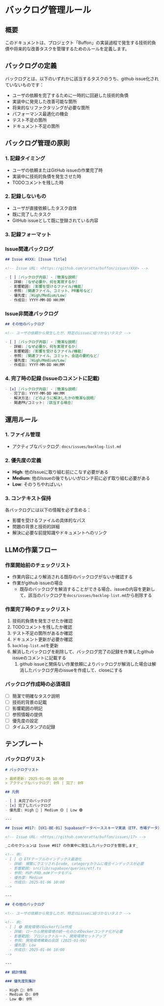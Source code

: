 # バックログ管理ルール

## 概要

このドキュメントは、プロジェクト「Buffon」の実装過程で発生する技術的負債や将来的な改善タスクを管理するためのルールを定義します。

## バックログの定義

バックログとは、以下のいずれかに該当するタスクのうち、github issue化されていないものです：

- ユーザの依頼を完了するために一時的に回避した技術的負債
- 実装中に発見した改善可能な箇所
- 将来的なリファクタリングが必要な箇所
- パフォーマンス最適化の機会
- テスト不足の箇所
- ドキュメント不足の箇所

## バックログ管理の原則

### 1. 記録タイミング

- ユーザの依頼またはGitHub issueの作業完了時
- 実装中に技術的負債を発生させた時
- TODOコメントを残した時

### 2. 記録しないもの

- ユーザが直接依頼したタスク自体
- 既に完了したタスク
- GitHub issueとして既に登録されている内容

### 3. 記録フォーマット

### Issue関連バックログ

```markdown
## Issue #XXX: [Issue Title]

<!-- Issue URL: <https://github.com/oratta/buffon/issues/XXX> -->

- [ ] [バックログ内容] - [簡潔な説明]
  - 詳細: [なぜ必要か、何を実現するか]
  - 影響範囲: [影響を受けるファイル/機能]
  - 参照: [関連ファイル、コミット、PR番号など]
  - 優先度: [High/Medium/Low]
  - 作成日: YYYY-MM-DD HH:MM
```

### Issue非関連バックログ

```markdown
## その他のバックログ

<!-- ユーザの依頼から発生したが、特定のissueに紐づかないタスク -->

- [ ] [バックログ内容] - [簡潔な説明]
  - 詳細: [なぜ必要か、何を実現するか]
  - 影響範囲: [影響を受けるファイル/機能]
  - 参照: [関連ファイル、コミット、会話の要約など]
  - 優先度: [High/Medium/Low]
  - 作成日: YYYY-MM-DD HH:MM
```

### 4. 完了時の記録 (Issueのコメントに記載)

```markdown
- [x] [バックログ内容] - [簡潔な説明]
  - 完了日: YYYY-MM-DD HH:MM
  - 解決方法: [どのように解決したかの簡潔な説明]
  - 関連PR/コミット: [該当する場合]
```

## 運用ルール

### 1. ファイル管理

- アクティブなバックログ: `docs/issues/backlog-list.md`

### 2. 優先度の定義

- **High**: 他のIssueに取り組む前にこなす必要がある
- **Medium**: 他のIssueの後でもいいがロンチ前に必ず取り組む必要がある
- **Low**: そのうちやればいい

### 3. コンテキスト保持

各バックログには以下の情報を必ず含める：

- 影響を受けるファイルの具体的なパス
- 問題の背景と技術的詳細
- 解決に必要な前提知識やドキュメントへのリンク

## LLMの作業フロー

### 作業開始前のチェックリスト

- 作業内容により解消される既存のバックログがないか確認する
- 作業がgithub issueの場合
  - 既存のバックログを解消することができる場合、issueの内容を更新して、該当のバックログを`docs/issues/backlog-list.md`から削除する

### 作業完了時のチェックリスト

1. 技術的負債を発生させたか確認
2. TODOコメントを残したか確認
3. テスト不足の箇所があるか確認
4. ドキュメント更新が必要か確認
5. `backlog-list.md`を更新
6. 解消したバックログを削除して、バックログ完了の記録を作業したgithub issueのコメントに記載する
   1. github issueと関係ない作業依頼によりバックログが解消した場合は解消したバックログ用のissueを作成して、closeにする

### バックログ作成時の必須項目

- [ ] 簡潔で明確なタスク説明
- [ ] 技術的背景の記載
- [ ] 影響範囲の明記
- [ ] 参照情報の提供
- [ ] 優先度の設定
- [ ] タイムスタンプの記録

## テンプレート

### バックログリスト

```markdown
# バックログリスト

> 最終更新: 2025-01-06 10:00
> アクティブなバックログ: 0件 | 完了: 0件

## 凡例

- [ ] 未完了のバックログ
- [x] 完了したバックログ
- 優先度: High 🔴 | Medium 🟡 | Low 🟢

---

## Issue #017: [UX1-BE-01] Supabaseデータベーススキーマ実装（ETF、市場データ）

<!-- Issue URL: <https://github.com/oratta/buffon/issues/17> -->

_このセクションは Issue #017 の作業中に発生したバックログを管理します_

<!-- 例:
- [ ] 🟡 ETFテーブルのインデックス最適化
  - 詳細: 頻繁にクエリされるcode, categoryカラムに複合インデックスが必要
  - 影響範囲: src/lib/supabase/queries/etf.ts
  - 参照: MVP-PRD.md#データモデル
  - 優先度: Medium
  - 作成日: 2025-01-06 10:00
-->

---

## その他のバックログ

<!-- ユーザの依頼から発生したが、特定のissueに紐づかないタスク -->

<!-- 例:
- [ ] 🟢 開発環境のDockerfile作成
  - 詳細: ローカル開発環境の統一化のためDockerコンテナ化が必要
  - 影響範囲: プロジェクトルート、開発環境セットアップ
  - 参照: 開発環境構築の会話 (2025-01-06)
  - 優先度: Low
  - 作成日: 2025-01-06 10:00
-->

---

## 統計情報

### 優先度別集計

- High 🔴: 0件
- Medium 🟡: 0件
- Low 🟢: 0件
```
